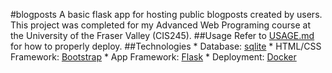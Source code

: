 #blogposts
A basic flask app for hosting public blogposts created by users. This project was completed for my Advanced Web Programing course at the University of the Fraser Valley (CIS245).
##Usage
Refer to [USAGE.md](USAGE.md) for how to properly deploy.
##Technologies
    * Database: [sqlite]()
    * HTML/CSS Framework: [Bootstrap]()
    * App Framework: [Flask]()
    * Deployment: [Docker]()
